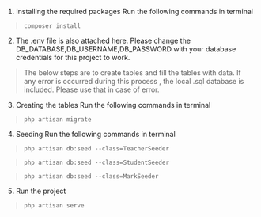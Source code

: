 1) Installing the required packages
Run the following commands in terminal

>```composer install```

2) The .env file is also attached here. 
Please change the DB_DATABASE,DB_USERNAME,DB_PASSWORD with your database credentials for this project to work.


>The below steps are to create tables and fill the tables with data.
If any error is occurred during this process , the local .sql database is included. 
Please use that in case of error.

3) Creating the tables
Run the following commands in terminal

>```php artisan migrate```

4) Seeding
Run the following commands in terminal

>```php artisan db:seed --class=TeacherSeeder```

>```php artisan db:seed --class=StudentSeeder```

>```php artisan db:seed --class=MarkSeeder```

5) Run the project

>```php artisan serve```
